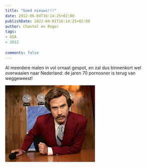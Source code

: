 ```yaml
---
title: "Goed nieuws!!!"
date: 2012-06-04T16:14:25+02:00
publishDate: 2022-04-01T16:14:25+02:00
author: Chantal en Roger
tags:
- USA
- 2012

comments: false
---
```


Al meerdere malen in vol ornaat gespot, en zal dus binnenkort wel overwaaien naar Nederland: de jaren 70 pornosnor is terug van weggeweest!

![Snor](./images/6.jpg)
